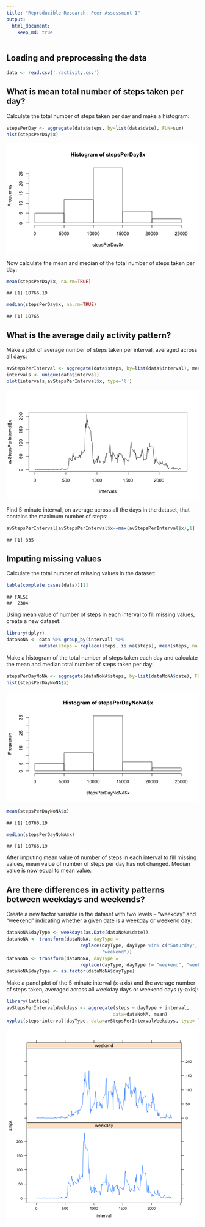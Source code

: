 ```yaml
---
title: "Reproducible Research: Peer Assessment 1"
output: 
  html_document:
    keep_md: true
---
```



## Loading and preprocessing the data


```r
data <- read.csv('./activity.csv')
```


## What is mean total number of steps taken per day?

Calculate the total number of steps taken per day and make a histogram:

```r
stepsPerDay <- aggregate(data$steps, by=list(data$date), FUN=sum)
hist(stepsPerDay$x)
```

![plot of chunk unnamed-chunk-2](figure/unnamed-chunk-2-1.png) 

Now calculate the mean and median of the total number of steps taken per day:

```r
mean(stepsPerDay$x, na.rm=TRUE)
```

```
## [1] 10766.19
```

```r
median(stepsPerDay$x, na.rm=TRUE)
```

```
## [1] 10765
```


## What is the average daily activity pattern?

Make a plot of average number of steps taken per interval, averaged across all days:

```r
avStepsPerInterval <- aggregate(data$steps, by=list(data$interval), mean, na.rm=TRUE)
intervals <- unique(data$interval)
plot(intervals,avStepsPerInterval$x, type='l')
```

![plot of chunk unnamed-chunk-4](figure/unnamed-chunk-4-1.png) 

Find 5-minute interval, on average across all the days in the dataset, that contains the maximum number of steps:

```r
avStepsPerInterval[avStepsPerInterval$x==max(avStepsPerInterval$x),1]
```

```
## [1] 835
```

## Imputing missing values

Calculate the total number of missing values in the dataset:

```r
table(complete.cases(data))[1]
```

```
## FALSE 
##  2304
```

Using mean value of number of steps in each interval to fill missing values, create a new dataset:

```r
library(dplyr)
dataNoNA <- data %>% group_by(interval) %>% 
            mutate(steps = replace(steps, is.na(steps), mean(steps, na.rm=TRUE)))
```

Make a histogram of the total number of steps taken each day and calculate the mean and median total number of steps taken per day:

```r
stepsPerDayNoNA <- aggregate(dataNoNA$steps, by=list(dataNoNA$date), FUN=sum)
hist(stepsPerDayNoNA$x)
```

![plot of chunk unnamed-chunk-8](figure/unnamed-chunk-8-1.png) 

```r
mean(stepsPerDayNoNA$x)
```

```
## [1] 10766.19
```

```r
median(stepsPerDayNoNA$x)
```

```
## [1] 10766.19
```
After imputing mean value of number of steps in each interval to fill missing values, mean value of number of steps per day has not changed. Median value is now equal to mean value. 

## Are there differences in activity patterns between weekdays and weekends?

Create a new factor variable in the dataset with two levels – “weekday” and “weekend” indicating whether a given date is a weekday or weekend day:

```r
dataNoNA$dayType <- weekdays(as.Date(dataNoNA$date))
dataNoNA <- transform(dataNoNA, dayType = 
                           replace(dayType, dayType %in% c("Saturday", "Sunday"),    
                                   "weekend"))    
dataNoNA <- transform(dataNoNA, dayType = 
                           replace(dayType, dayType != "weekend", "weekday"))    
dataNoNA$dayType <- as.factor(dataNoNA$dayType)
```

Make a panel plot of the 5-minute interval (x-axis) and the average number of steps taken, averaged across all weekday days or weekend days (y-axis):

```r
library(lattice)
avStepsPerIntervalWeekdays <- aggregate(steps ~ dayType + interval, 
                                       data=dataNoNA, mean)
xyplot(steps~interval|dayType, data=avStepsPerIntervalWeekdays, type='l', layout=c(1,2))
```

![plot of chunk unnamed-chunk-10](figure/unnamed-chunk-10-1.png) 
